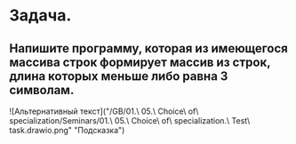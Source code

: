# Задача. 
## Напишите программу, которая из имеющегося массива строк формирует массив из строк, длина которых меньше либо равна 3 символам.

![Альтернативный текст]("/GB/01.\ 05.\ Choice\ of\ specialization/Seminars/01.\ 05.\ Choice\ of\ specialization.\ Test\ task.drawio.png" "Подсказка")



